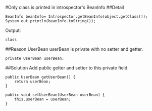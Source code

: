 #Only class is printed in introspector's BeanInfo
##Detail
```
BeanInfo beanInfo= Introspector.getBeanInfo(object.getClass());
System.out.println(beanInfo.toString());
```
Output:
```
class
```
##Reason
UserBean userBean is private with no setter and getter.
```
private UserBean userBean;
```
##Solution
Add public getter and setter to this private field.
```
public UserBean getUserBean() {
    return userBean;
}

public void setUserBean(UserBean userBean) {
    this.userBean = userBean;
}
```
